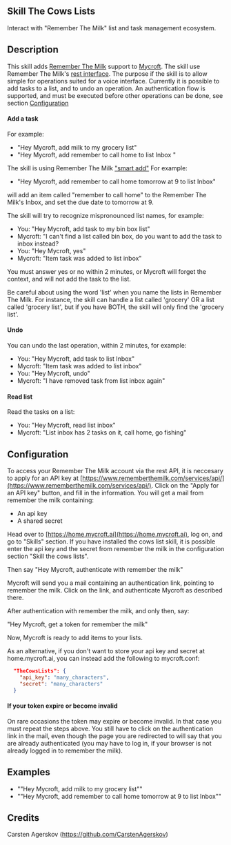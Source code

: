 ## Skill The Cows Lists
Interact with "Remember The Milk" list and task management ecosystem.

## Description
This skill adds [Remember The Milk](https://www.rememberthemilk.com/) support to [Mycroft](https://mycroft.ai/).
The skill use Remember The Milk's [rest interface](https://www.rememberthemilk.com/services/api/).
The purpose if the skill is to allow simple for operations suited for a voice interface. Currently it is possible to add tasks to a list, and to undo an operation. An authentication flow is supported, and must be executed before other operations can be done, see section [Configuration](##Configuration)

#### Add a task
For example:
* "Hey Mycroft, add milk to my grocery list"
* "Hey Mycroft, add remember to call home to list Inbox "

The skill is using Remember The Milk ["smart add"](https://www.rememberthemilk.com/help/?ctx=basics.smartadd.whatis.) For example:

* "Hey Mycroft, add remember to call home tomorrow at 9 to list Inbox"

will add an item called "remember to call home" to the Remember The Milk's Inbox, and set the due date to tomorrow at 9.

The skill will try to recognize mispronounced list names, for example:
* You: "Hey Mycroft, add task to my bin box list"
* Mycroft: "I can't find a list called bin box, do you want to add the task to inbox instead?
* You: "Hey Mycroft, yes"
* Mycroft: "Item task was added to list inbox"

You must answer yes or no within 2 minutes, or Mycroft will forget  the context, and will not add the task to the list.

Be careful about using the word 'list' when you name the lists in Remember The Milk. For instance, the skill can handle a list called 'grocery' OR a list called 'grocery list', but if you have BOTH, the skill will only find the 'grocery list'.

#### Undo
You can undo the last operation, within 2 minutes, for example:
* You: "Hey Mycroft, add task to list Inbox"
* Mycroft: "Item task was added to list inbox"
* You: "Hey Mycroft, undo"
* Mycroft: "I have removed task from list inbox again"

#### Read list
Read the tasks on a list:
* You: "Hey Mycroft, read list inbox"
* Mycroft: "List inbox has 2 tasks on it, call home, go fishing"

## Configuration
To access your Remember The Milk account via the rest API, it is neccesary to apply for an API key at
[https://www.rememberthemilk.com/services/api/](https://www.rememberthemilk.com/services/api/). Click on the "Apply for an API key" button, and fill in the information. You will get a mail from remember the milk containing:
* An api key
* A shared secret

Head over to [https://home.mycroft.ai](https://home.mycroft.ai), log on, and go to "Skills" section. If you have installed
the cows list skill, it is possible enter the api key and the secret from remember the milk in the configuration section "Skill the cows lists".

Then say "Hey Mycroft, authenticate with remember the milk"

Mycroft will send you a mail containing an authentication link, pointing to remember the milk. Click on the link, and
authenticate Mycroft as described there.

After authentication with remember the milk, and only then, say:

"Hey Mycroft, get a token for remember the milk"

Now, Mycroft is ready to add items to your lists.

As an alternative, if you don't want to store your api key and secret at home.mycroft.ai, you can instead add the following
to mycroft.conf:

```json
  "TheCowsLists": {
    "api_key": "many_characters",
    "secret": "many_characters"
  }  
```

#### If your token expire or become invalid
On rare occasions the token may expire or become invalid. In that case you must repeat the steps above.
You still have to click on the authentication link in the mail, even though the page you are redirected to will say
that you are already authenticated (you may have to log in, if your browser is not already logged in to remember
the milk).

## Examples
* ""Hey Mycroft, add milk to my grocery list""
* ""Hey Mycroft, add remember to call home tomorrow at 9 to list Inbox""

## Credits
Carsten Agerskov (https://github.com/CarstenAgerskov)
